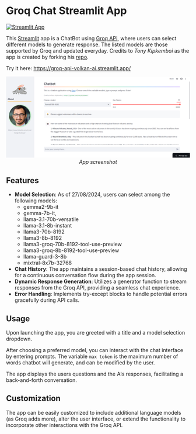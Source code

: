 # Groq Chat Streamlit App

[![Streamlit App](https://static.streamlit.io/badges/streamlit_badge_black_white.svg)](https://groq-api-volkan-ai.streamlit.app/)

This [Streamlit](https://streamlit.io/) app is a ChatBot using [Groq API](https://groq.com/), where users can select different models to generate response. The listed models are those supported by Groq and updated everyday. Credits to *Tony Kipkemboi* as the app is created by forking his [repo](https://github.com/tonykipkemboi/groq_streamlit_demo). 

Try it here: https://groq-api-volkan-ai.streamlit.app/


<p align="center">
  <img alt="img-name" src="images/ss_groq.png" width="550">
  <br>
    <em>App screenshot</em>
</p>

## Features

- **Model Selection**: As of 27/08/2024, users can select among the following models:
    - gemma2-9b-it
    - gemma-7b-it,
    - llama-3.1-70b-versatile
    - llama-3.1-8b-instant
    - llama3-70b-8192
    - llama3-8b-8192
    - llama3-groq-70b-8192-tool-use-preview
    - llama3-groq-8b-8192-tool-use-preview
    - llama-guard-3-8b
    - mixtral-8x7b-32768  
- **Chat History**: The app maintains a session-based chat history, allowing for a continuous conversation flow during the app session.
- **Dynamic Response Generation**: Utilizes a generator function to stream responses from the Groq API, providing a seamless chat experience.
- **Error Handling**: Implements try-except blocks to handle potential errors gracefully during API calls.

## Usage

Upon launching the app, you are greeted with a title and a model selection dropdown.

After choosing a preferred model, you can interact with the chat interface by entering prompts. The variable `max token` is the maximum number of words chatbot will generate, and can be modified by the user. 

The app displays the users questions and the AIs responses, facilitating a back-and-forth conversation.

## Customization

The app can be easily customized to include additional language models (as Groq adds more), alter the user interface, or extend the functionality to incorporate other interactions with the Groq API.
